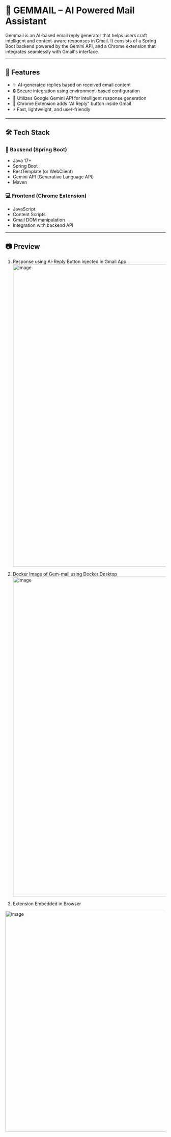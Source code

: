 # 📧 GEMMAIL – AI Powered Mail Assistant

Gemmail is an AI-based email reply generator that helps users craft intelligent and context-aware responses in Gmail. It consists of a Spring Boot backend powered by the Gemini API, and a Chrome extension that integrates seamlessly with Gmail's interface.

---

## 🚀 Features

- ✨ AI-generated replies based on received email content
- 🔒 Secure integration using environment-based configuration
- 🧠 Utilizes Google Gemini API for intelligent response generation
- 🧩 Chrome Extension adds "AI Reply" button inside Gmail
- ⚡ Fast, lightweight, and user-friendly

---

## 🛠️ Tech Stack

### 🔧 Backend (Spring Boot)
- Java 17+
- Spring Boot
- RestTemplate (or WebClient)
- Gemini API (Generative Language API)
- Maven

### 💻 Frontend (Chrome Extension)
- JavaScript
- Content Scripts
- Gmail DOM manipulation
- Integration with backend API

---

## 📷 Preview

1. Response using Ai-Reply Button injected in Gmail App.
   <img width="1917" height="950" alt="image" src="https://github.com/user-attachments/assets/a18d7a6e-c745-45b8-a4df-016f28fd7b12" />

2. Docker Image of Gem-mail using Docker Desktop
   <img width="1912" height="1004" alt="image" src="https://github.com/user-attachments/assets/d90fd608-a352-4f8a-a9be-bbf2c6a7a24f" />

3. Extension Embedded in Browser
<img width="1919" height="694" alt="image" src="https://github.com/user-attachments/assets/ef166874-033a-4ade-8dcc-27a683baa57e" />








